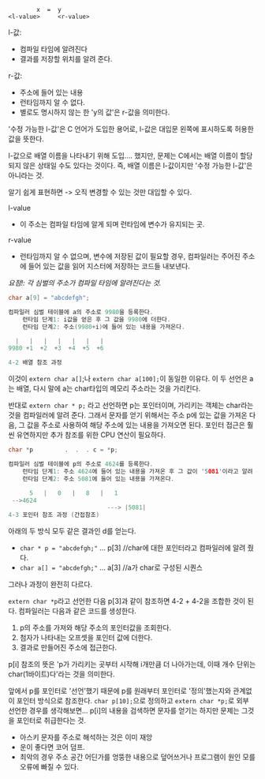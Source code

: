 ```
		x  =  y
<l-value>     <r-value>
```

l-값:
- 컴파일 타임에 알려진다
- 결과를 저장할 위치를 알려 준다.

r-값:
- 주소에 들어 있는 내용
- 런타임까지 알 수 없다.
- 별로도 명시하지 않는 한 'y의 값'은 r-값을 의미한다.


'수정 가능한 l-값'은 C 언어가 도입한 용어로, l-값은 대입문 왼쪽에 표시하도록 허용한 값을 뜻한다.

l-값으로 배열 이름을 나타내기 위해 도입.... 했지만, 문제는 C에서는 배열 이름이 할당되지 않은 상태일 수도 있다는 것이다. 즉, 배열 이름은 l-값이지만 '수정 가능한 l-값'은 아니라는 것.

알기 쉽게 표현하면 -> 오직 변경할 수 있는 것만 대입할 수 있다.

l-value
- 이 주소는 컴파일 타임에 알게 되며 런타임에 변수가 유지되는 곳.

r-value
- 런타임까지 알 수 없으며, 변수에 저장된 값이 필요할 경우, 컴파일러는 주어진 주소에 들어 있는 값을 읽어 지스터에 저장하는 코드들 내보낸다.

*요점!: 각 심벌의 주소가 컴파일 타임에 알려진다는 것.*

```c
char a[9] = "abcdefgh";

컴파일러 심벌 테이블에 a의 주소로 9980을 등록한다.
	런타임 단계1: i값을 얻은 후 그 값을 9980에 더한다.
	런타임 단계2: 주소(9980+i)에 들어 있는 내용을 가져온다.

  |   |   |   |   |   |   |
9980 +1  +2  +3  +4  +5  +6

4-2 배열 참조 과정
```

이것이 `extern char a[]`;나 `extern char a[100];`이 동일한 이유다.
이 두 선언은 a는 배열, 다시 말에 a는 char타입의 메모리 주소라는 것을 가리킨다.

반대로 `extern char * p;`   라고 선언하면 p는 포인터이며, 가리키는 객체는 char라는 것을 컴파일러에 알려 준다. 그래서 문자를 얻기 위해서는 주소 p에 있는 값을 가져온 다음, 그 값을 주소로 사용하여 해당 주소에 있는 내용을 가져오면 된다. 포인터 접근은 훨씬 유연하지만 추가 참조를 위한 CPU 연산이 필요하다.

```c
char *p         .  .  . c = *p;

컴파일러 심벌 테이블에 p의 주소로 4624를 등록한다.
	런타임 단계1: 주소 4624에 들어 있는 내용을 가져온 후 그 값이 '5081'이라고 알려 준다.
	런타임 단계2: 주소 5081에 들어 있는 내용을 가져온다.

      5   |   0   |   8   |   1
 -->4624
                            ---> |5081|
4-3 포인터 참조 과정 (간접참조)
```

아래의 두 방식 모두 같은 결과인 d를 얻는다.
- `char * p = "abcdefgh;"` ... p[3]  //char에 대한 포인터라고 컴파일러에 알려 줬다.
- `char a[] = "abcdefgh;"` ... a[3] //a가 char로 구성된 시퀀스

그러나 과정이 완전히 다르다.

`extern char *p`라고 선언한 다음 p[3]과 같이 참조하면 4-2 + 4-2을 조합한 것이 된다.
컴파일러는 다음과 같은 코드를 생성한다.
1. p의 주소를 가져와 해당 주소의 포인터값을 조회한다.
2. 첨자가 나타내는 오프셋을 포인터 값에 더한다.
3. 결과로 만들어진 주소에 접근한다.

p[i] 참조의 뜻은 'p가 가리키는 곳부터 시작해 i개만큼 더 나아가는데, 이때 개수 단위는 char(1바이트)다'라는 것을 의미한다.

앞에서 p를 포인터로 '선언'했기 때문에 p를 원래부터 포인터로 '정의'했는지와 관계없이 포인터 방식으로 참조한다. `char p[10];`으로 정의하고 `extern char *p;`로 외부 선언한 경우를 생각해보면... p[i]의 내용을 검색하면 문자를 얻기는 하지만 문제는 그것을 포인터로 취급한다는 것.
- 아스키 문자를 주소로 해석하는 것은 이미 재앙
- 운이 좋다면 코어 덤프.
- 최악의 경우 주소 공간 어딘가를 엉뚱한 내용으로 덮어쓰거나 프로그램이 원인 모를 오류에 빠질 수 있다.